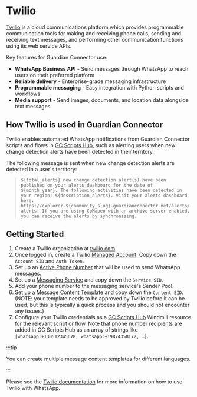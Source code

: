 # Twilio

[Twilio](https://www.twilio.com/) is a cloud communications platform which provides programmable communication tools for making and receiving phone calls, sending and receiving text messages, and performing other communication functions using its web service APIs.

Key features for Guardian Connector use:

- **WhatsApp Business API** - Send messages through WhatsApp to reach users on their preferred platform
- **Reliable delivery** - Enterprise-grade messaging infrastructure
- **Programmable messaging** - Easy integration with Python scripts and workflows
- **Media support** - Send images, documents, and location data alongside text messages
  
## How Twilio is used in Guardian Connector

Twilio enables automated WhatsApp notifications from Guardian Connector scripts and flows in [GC Scripts Hub](/reference/gc-toolkit/gc-scripts-hub/), such as alerting users when new change detection alerts have been detected in their territory.

The following message is sent when new change detection alerts are detected in a user's territory:

> `${total_alerts} new change detection alert(s) have been published on your alerts dashboard for the date of ${month_year}. The following activities have been detected in your region: ${description_alerts}. Visit your alerts dashboard here: https://explorer.${community_slug}.guardianconnector.net/alerts/alerts. If you are using CoMapeo with an archive server enabled, you can receive the alerts by synchronizing.`

## Getting Started

1. Create a Twilio organization at [twilio.com](https://www.twilio.com/)
2. Once logged in, create a Twilio [Managed Account](https://admin.twilio.com/managed-accounts). Copy down the `Account SID` and `Auth Token`.
3. Set up an [Active Phone Number](https://console.twilio.com/us1/develop/phone-numbers/manage/incoming) that will be used to send WhatsApp messages.
4. Set up a [Messaging Service](https://console.twilio.com/us1/develop/sms/services) and copy down the `Service SID`.
5. Add your phone number to the messaging service's Sender Pool.
6. Set up a [Message Content Template](https://console.twilio.com/us1/develop/sms/content-template-builder) and copy down the `Content SID`. (NOTE: your template needs to be approved by Twilio before it can be used, but this is typically a quick process and you should not encounter any issues.)
7. Configure your Twilio credentials as a [GC Scripts Hub](/reference/gc-toolkit/gc-scripts-hub/) Windmill resource for the relevant script or flow. Note that phone number recipients are added in GC Scripts Hub as an array of strings like `[whatsapp:+130512345678, whatsapp:+19874358172, …]`.

:::tip

You can create multiple message content templates for different languages.

:::

Please see the [Twilio documentation](https://www.twilio.com/docs/) for more information on how to use Twilio with WhatsApp.